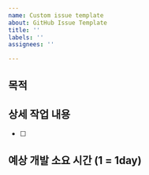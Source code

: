 ```yaml
---
name: Custom issue template
about: GitHub Issue Template
title: ''
labels: ''
assignees: ''

---
```


## 목적


## 상세 작업 내용
- [ ] 


## 예상 개발 소요 시간 (1 = 1day)
